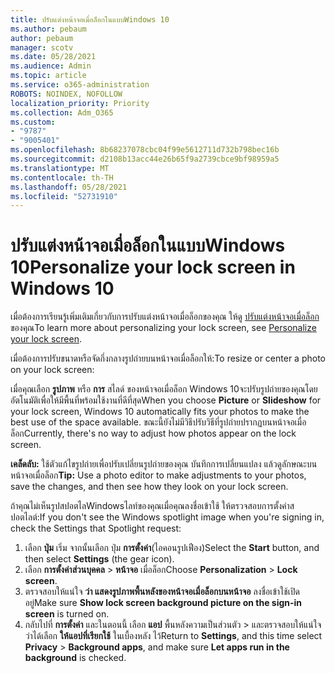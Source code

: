 ```yaml
---
title: ปรับแต่งหน้าจอเมื่อล็อกในแบบWindows 10
ms.author: pebaum
author: pebaum
manager: scotv
ms.date: 05/28/2021
ms.audience: Admin
ms.topic: article
ms.service: o365-administration
ROBOTS: NOINDEX, NOFOLLOW
localization_priority: Priority
ms.collection: Adm_O365
ms.custom:
- "9787"
- "9005401"
ms.openlocfilehash: 8b68237078cbc04f99e5612711d732b798bec16b
ms.sourcegitcommit: d2108b13acc44e26b65f9a2739cbce9bf98959a5
ms.translationtype: MT
ms.contentlocale: th-TH
ms.lasthandoff: 05/28/2021
ms.locfileid: "52731910"
---
```

# <a name="personalize-your-lock-screen-in-windows-10"></a><span data-ttu-id="a5228-102">ปรับแต่งหน้าจอเมื่อล็อกในแบบWindows 10</span><span class="sxs-lookup"><span data-stu-id="a5228-102">Personalize your lock screen in Windows 10</span></span>

<span data-ttu-id="a5228-103">เมื่อต้องการเรียนรู้เพิ่มเติมเกี่ยวกับการปรับแต่งหน้าจอเมื่อล็อกของคุณ ให้ดู [ปรับแต่งหน้าจอเมื่อล็อก](https://support.microsoft.com/windows/personalize-your-lock-screen-81dab9b0-35cf-887c-84a0-6de8ef72bea0)ของคุณ</span><span class="sxs-lookup"><span data-stu-id="a5228-103">To learn more about personalizing your lock screen, see [Personalize your lock screen](https://support.microsoft.com/windows/personalize-your-lock-screen-81dab9b0-35cf-887c-84a0-6de8ef72bea0).</span></span>

<span data-ttu-id="a5228-104">เมื่อต้องการปรับขนาดหรือจัดกึ่งกลางรูปถ่ายบนหน้าจอเมื่อล็อกให้:</span><span class="sxs-lookup"><span data-stu-id="a5228-104">To resize or center a photo on your lock screen:</span></span>

<span data-ttu-id="a5228-105">เมื่อคุณเลือก **รูปภาพ** หรือ **การ** สไลด์ ของหน้าจอเมื่อล็อก Windows 10จะปรับรูปถ่ายของคุณโดยอัตโนมัติเพื่อให้มีพื้นที่พร้อมใช้งานที่ดีที่สุด</span><span class="sxs-lookup"><span data-stu-id="a5228-105">When you choose **Picture** or **Slideshow** for your lock screen, Windows 10 automatically fits your photos to make the best use of the space available.</span></span> <span data-ttu-id="a5228-106">ขณะนี้ยังไม่มีวิธีปรับวิธีที่รูปถ่ายปรากฏบนหน้าจอเมื่อล็อก</span><span class="sxs-lookup"><span data-stu-id="a5228-106">Currently, there's no way to adjust how photos appear on the lock screen.</span></span>

<span data-ttu-id="a5228-107">**เคล็ดลับ:** ใช้ตัวแก้ไขรูปถ่ายเพื่อปรับเปลี่ยนรูปถ่ายของคุณ บันทึกการเปลี่ยนแปลง แล้วดูลักษณะบนหน้าจอเมื่อล็อก</span><span class="sxs-lookup"><span data-stu-id="a5228-107">**Tip:** Use a photo editor to make adjustments to your photos, save the changes, and then see how they look on your lock screen.</span></span>

<span data-ttu-id="a5228-108">ถ้าคุณไม่เห็นรูปสปอตไลWindowsไลท์ของคุณเมื่อคุณลงชื่อเข้าใช้ ให้ตรวจสอบการตั้งค่าสปอตไลต์:</span><span class="sxs-lookup"><span data-stu-id="a5228-108">If you don't see the Windows spotlight image when you're signing in, check the Settings that Spotlight request:</span></span> 

1. <span data-ttu-id="a5228-109">เลือก **ปุ่ม** เริ่ม จากนั้นเลือก ปุ่ม **การตั้งค่า**(ไอคอนรูปเฟือง)</span><span class="sxs-lookup"><span data-stu-id="a5228-109">Select the **Start** button, and then select **Settings** (the gear icon).</span></span>
1. <span data-ttu-id="a5228-110">เลือก **การตั้งค่าส่วนบุคคล**  >  **หน้าจอ** เมื่อล็อก</span><span class="sxs-lookup"><span data-stu-id="a5228-110">Choose **Personalization** > **Lock screen**.</span></span>
1. <span data-ttu-id="a5228-111">ตรวจสอบให้แน่ใจ **ว่า แสดงรูปภาพพื้นหลังของหน้าจอเมื่อล็อกบนหน้าจอ** ลงชื่อเข้าใช้เปิดอยู่</span><span class="sxs-lookup"><span data-stu-id="a5228-111">Make sure **Show lock screen background picture on the sign-in screen** is turned on.</span></span>
1. <span data-ttu-id="a5228-112">กลับไปที่ **การตั้งค่า** และในตอนนี้ เลือก **แอป** พื้นหลังความเป็นส่วนตัว  >  และตรวจสอบให้แน่ใจว่าได้เลือก **ให้แอปที่เรียกใช้** ในเบื้องหลัง ไว้</span><span class="sxs-lookup"><span data-stu-id="a5228-112">Return to **Settings**, and this time select **Privacy** > **Background apps**, and make sure **Let apps run in the background** is checked.</span></span>